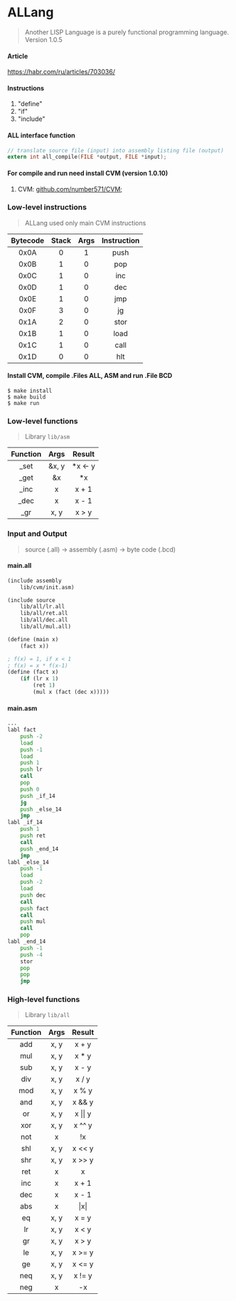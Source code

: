 # ALLang
> Another LISP Language is a purely functional programming language. Version 1.0.5

#### Article 
https://habr.com/ru/articles/703036/

#### Instructions
1. "define"
2. "if"
3. "include"

#### ALL interface function
```c
// translate source file (input) into assembly listing file (output)
extern int all_compile(FILE *output, FILE *input);
```

#### For compile and run need install CVM (version 1.0.10)
1. CVM: [github.com/number571/CVM](https://github.com/number571/CVM/tree/v1.0.10);

### Low-level instructions
> ALLang used only main CVM instructions

Bytecode | Stack | Args | Instruction
:---: | :---: | :---: | :---: |
0x0A | 0 | 1 | push
0x0B | 1 | 0 | pop
0x0C | 1 | 0 | inc
0x0D | 1 | 0 | dec
0x0E | 1 | 0 | jmp
0x0F | 3 | 0 | jg
0x1A | 2 | 0 | stor
0x1B | 1 | 0 | load
0x1C | 1 | 0 | call
0x1D | 0 | 0 | hlt

#### Install CVM, compile .Files ALL, ASM and run .File BCD
```
$ make install
$ make build
$ make run
```

### Low-level functions 
> Library `lib/asm`

Function | Args | Result
:---: | :---: | :---: |
_set | &x, y | *x <- y
_get | &x | *x
_inc | x | x + 1
_dec | x | x - 1
_gr | x, y | x > y

### Input and Output
> source (.all) -> assembly (.asm) -> byte code (.bcd)

#### main.all
```scheme
(include assembly
	lib/cvm/init.asm)

(include source
	lib/all/lr.all
	lib/all/ret.all
	lib/all/dec.all
	lib/all/mul.all)

(define (main x)
	(fact x))

; f(x) = 1, if x < 1
; f(x) = x * f(x-1)
(define (fact x)
	(if (lr x 1) 
		(ret 1)
		(mul x (fact (dec x)))))
```

#### main.asm
```asm
...
labl fact
	push -2
	load
	push -1
	load
	push 1
	push lr
	call
	pop
	push 0
	push _if_14
	jg
	push _else_14
	jmp
labl _if_14
	push 1
	push ret
	call
	push _end_14
	jmp
labl _else_14
	push -1
	load
	push -2
	load
	push dec
	call
	push fact
	call
	push mul
	call
	pop
labl _end_14
	push -1
	push -4
	stor
	pop
	pop
	jmp
```

### High-level functions
> Library `lib/all`

Function | Args | Result
:---: | :---: | :---: |
add | x, y | x + y
mul | x, y | x * y
sub | x, y | x - y
div | x, y | x / y
mod | x, y | x % y
and | x, y | x && y
or | x, y | x &vert;&vert; y
xor | x, y | x ^^ y
not | x | !x
shl | x, y | x << y
shr | x, y | x >> y
ret | x | x
inc | x | x + 1
dec | x | x - 1
abs | x | &vert;x&vert;
eq | x, y | x = y
lr | x, y | x < y
gr | x, y | x > y
le | x, y | x >= y
ge | x, y | x <= y
neq | x, y | x != y
neg | x | -x

